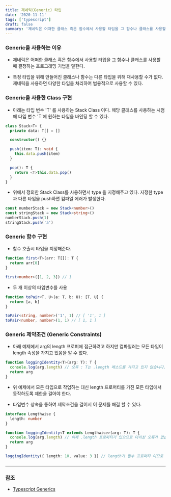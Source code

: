 ```yaml
---
title: 제네릭(Generic) 타입
date: '2020-11-11'
tags: ['typescript']
draft: false
summary: '제네릭은 어떠한 클래스 혹은 함수에서 사용할 타입을 그 함수나 클래스를 사용할 때 결정하는 프로그래밍 기법을 말한다.'
---
```


### Generic을 사용하는 이유

- 제네릭은 어떠한 클래스 혹은 함수에서 사용할 타입을 그 함수나 클래스를 사용할 때 결정하는 프로그래밍 기법을 말한다.

- 특정 타입을 위해 만들어진 클래스나 함수는 다른 타입을 위해 재사용할 수가 없다. 제네릭을 사용하면 다양한 타입을 처리하여 범용적으로 사용할 수 있다.

### Generic을 사용한 Class 구현

- 아래는 타입 변수 'T' 를 사용하는 Stack Class 이다. 해당 클래스를 사용하는 시점에 타입 변수 'T'에 원하는 타입을 바인딩 할 수 있다.

```ts
class Stack<T> {
  private data: T[] = []

  constructor() {}

  push(item: T): void {
    this.data.push(item)
  }

  pop(): T {
    return <T>this.data.pop()
  }
}
```

- 위에서 정의한 Stack Class를 사용하면서 type 을 지정해주고 있다. 지정한 type과 다른 타입을 push하면 컴파일 에러가 발생한다.

```ts
const numberStack = new Stack<number>()
const stringStack = new Stack<string>()
numberStack.push(1)
stringStack.push('a')
```

### Generic 함수 구현

- 함수 호출시 타입을 지정해준다.

```ts
function first<T>(arr: T[]): T {
  return arr[0]
}

first<number>([1, 2, 3]) // 1
```

- 두 개 이상의 타입변수를 사용

```ts
function toPair<T, U>(a: T, b: U): [T, U] {
  return [a, b]
}

toPair<string, number>('1', 1) // [ '1', 1 ]
toPair<number, number>(1, 1) // [ 1, 1 ]
```

### Generic 제약조건 (Generic Constraints)

- 아래 예제에서 arg의 length 프로퍼에 접근하려고 하지만 컴파일러는 모든 타입이 length 속성을 가지고 있음을 알 수 없다.

```ts
function loggingIdentity<T>(arg: T): T {
  console.log(arg.length) // 오류 : T는 .length 메소드를 가지고 있지 않습니다.
  return arg
}
```

- 위 예제에서 모든 타입으로 작업하는 대신 length 프로퍼티를 가진 모든 타입에서 동작하도록 제한을 걸어야 한다.

- 타입변수 상속을 통하여 제약조건을 걸어서 이 문제를 해결 할 수 있다.

```ts
interface Lengthwise {
  length: number
}

function loggingIdentity<T extends Lengthwise>(arg: T): T {
  console.log(arg.length) // 이제 .length 프로퍼티가 있으므로 더이상 오류가 없습니다.
  return arg
}

loggingIdentity({ length: 10, value: 3 }) // length가 필수 프로퍼티 이므로 같이 전달해야 한다.
```

###

---

### 참조

- [Typescript Generics](https://github.com/typescript-kr/typescript-kr.github.io/blob/master/pages/Generics.md)
